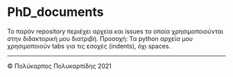 # PhD_documents
Το παρόν repository περιέχει αρχεία και issues τα οποία χρησιμοποιούνται στην διδακτορική μου διατριβή.
Προσοχή: Τα python αρχεία μου χρησιμοποιούν tabs για τις εσοχές (indents), όχι spaces.





------------------------------
© Πολύκαρπος Πολυκαρπίδης 2021
